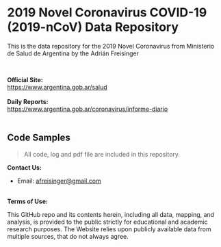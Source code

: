 # 2019 Novel Coronavirus COVID-19 (2019-nCoV) Data Repository 


This is the data repository for the 2019 Novel Coronavirus from Ministerio de Salud de Argentina by the Adrián Freisinger




<br>

<b>Official Site:</b><br>
https://www.argentina.gob.ar/salud
<br><br>
<b>Daily Reports:</b><br>
https://www.argentina.gob.ar/coronavirus/informe-diario
<br><br>


## Code Samples

> All code, log and pdf file are included in this repository.


<b>Contact Us: </b><br>
* Email: afreisinger@gmail.com
<br><br>

<b>Terms of Use:</b><br>

This GitHub repo and its contents herein, including all data, mapping, and analysis, is provided to the public strictly for educational and academic research purposes.  The Website relies upon publicly available data from multiple sources, that do not always agree.